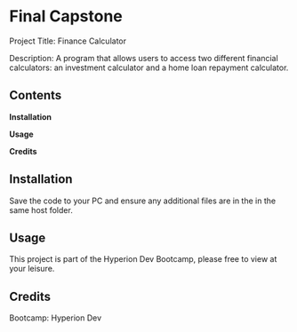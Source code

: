 # Final Capstone

Project Title: Finance Calculator

Description: A program that allows users to access two different financial calculators: an investment calculator and a home loan repayment calculator.

## Contents

**Installation**

**Usage**

**Credits**

## Installation

Save the code to your PC and ensure any additional files are in the in the same host folder. 

## Usage

This project is part of the Hyperion Dev Bootcamp, please free to view at your leisure. 



## Credits 

Bootcamp: Hyperion Dev

